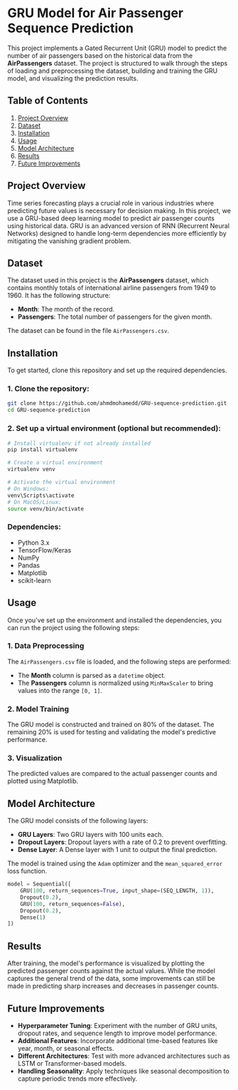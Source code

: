 # GRU Model for Air Passenger Sequence Prediction

This project implements a Gated Recurrent Unit (GRU) model to predict the number of air passengers based on the historical data from the **AirPassengers** dataset. The project is structured to walk through the steps of loading and preprocessing the dataset, building and training the GRU model, and visualizing the prediction results.

## Table of Contents

1. [Project Overview](#project-overview)
2. [Dataset](#dataset)
3. [Installation](#installation)
4. [Usage](#usage)
5. [Model Architecture](#model-architecture)
6. [Results](#results)
7. [Future Improvements](#future-improvements)

## Project Overview

Time series forecasting plays a crucial role in various industries where predicting future values is necessary for decision making. In this project, we use a GRU-based deep learning model to predict air passenger counts using historical data. GRU is an advanced version of RNN (Recurrent Neural Networks) designed to handle long-term dependencies more efficiently by mitigating the vanishing gradient problem.

## Dataset

The dataset used in this project is the **AirPassengers** dataset, which contains monthly totals of international airline passengers from 1949 to 1960. It has the following structure:

- **Month**: The month of the record.
- **Passengers**: The total number of passengers for the given month.

The dataset can be found in the file `AirPassengers.csv`.

## Installation

To get started, clone this repository and set up the required dependencies.

### 1. Clone the repository:
```bash
git clone https://github.com/ahmdmohamedd/GRU-sequence-prediction.git
cd GRU-sequence-prediction
```

### 2. Set up a virtual environment (optional but recommended):
```bash
# Install virtualenv if not already installed
pip install virtualenv

# Create a virtual environment
virtualenv venv

# Activate the virtual environment
# On Windows:
venv\Scripts\activate
# On MacOS/Linux:
source venv/bin/activate
```

### Dependencies:

- Python 3.x
- TensorFlow/Keras
- NumPy
- Pandas
- Matplotlib
- scikit-learn

## Usage

Once you've set up the environment and installed the dependencies, you can run the project using the following steps:

### 1. Data Preprocessing
The `AirPassengers.csv` file is loaded, and the following steps are performed:
- The **Month** column is parsed as a `datetime` object.
- The **Passengers** column is normalized using `MinMaxScaler` to bring values into the range `[0, 1]`.

### 2. Model Training
The GRU model is constructed and trained on 80% of the dataset. The remaining 20% is used for testing and validating the model's predictive performance.


### 3. Visualization
The predicted values are compared to the actual passenger counts and plotted using Matplotlib.

## Model Architecture

The GRU model consists of the following layers:
- **GRU Layers**: Two GRU layers with 100 units each.
- **Dropout Layers**: Dropout layers with a rate of 0.2 to prevent overfitting.
- **Dense Layer**: A Dense layer with 1 unit to output the final prediction.

The model is trained using the `Adam` optimizer and the `mean_squared_error` loss function.

```python
model = Sequential([
    GRU(100, return_sequences=True, input_shape=(SEQ_LENGTH, 1)),
    Dropout(0.2),
    GRU(100, return_sequences=False),
    Dropout(0.2),
    Dense(1)
])
```

## Results

After training, the model's performance is visualized by plotting the predicted passenger counts against the actual values. While the model captures the general trend of the data, some improvements can still be made in predicting sharp increases and decreases in passenger counts.

## Future Improvements

- **Hyperparameter Tuning**: Experiment with the number of GRU units, dropout rates, and sequence length to improve model performance.
- **Additional Features**: Incorporate additional time-based features like year, month, or seasonal effects.
- **Different Architectures**: Test with more advanced architectures such as LSTM or Transformer-based models.
- **Handling Seasonality**: Apply techniques like seasonal decomposition to capture periodic trends more effectively.
